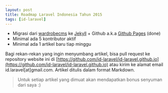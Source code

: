 ```yaml
---
layout: post
title: Roadmap Laravel Indonesia Tahun 2015
tags: [id-laravel]
---
```


* Migrasi dari [wardrobecms](http://wardrobecms.com/) ke [Jekyll](http://jekyllrb.com/) + Github a.k.a [Github Pages](https://pages.github.com/) (done)
* Minimal ada 5 kontributor aktif
* Minimal ada 1 artikel baru tiap minggu

Bagi rekan-rekan yang ingin menyumbang artikel, bisa pull request ke repository website ini di [https://github.com/id-laravel/id-laravel.github.io](https://github.com/id-laravel/id-laravel.github.io) atau kirim ke alamat email id.laravel[at]gmail.com. Artikel ditulis dalam format Markdown.

> Untuk setiap artikel yang dimuat akan mendapatkan bonus senyuman dari saya :)
